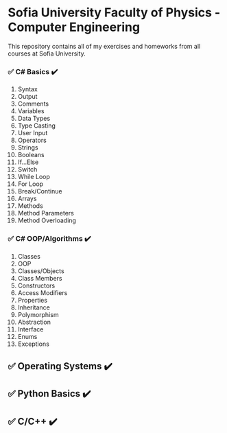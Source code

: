 # Sofia University Faculty of Physics - Computer Engineering 
This repository contains all of my exercises and homeworks from all courses at Sofia University.

### :white_check_mark: C# Basics :heavy_check_mark:
01. Syntax
02. Output
03. Comments
04. Variables
05. Data Types
06. Type Casting
07. User Input
08. Operators
09. Strings
10. Booleans
11. If...Else
12. Switch
13. While Loop
14. For Loop
15. Break/Continue
16. Arrays
17. Methods
18. Method Parameters
19. Method Overloading

### :white_check_mark: C# OOP/Algorithms :heavy_check_mark:
01. Classes
02. OOP
03. Classes/Objects
04. Class Members
05. Constructors
06. Access Modifiers
07. Properties
08. Inheritance
09. Polymorphism
10. Abstraction
11. Interface
12. Enums
13. Exceptions

## :white_check_mark: Operating Systems :heavy_check_mark:

## :white_check_mark: Python Basics :heavy_check_mark:

## :white_check_mark: C/C++ :heavy_check_mark:
